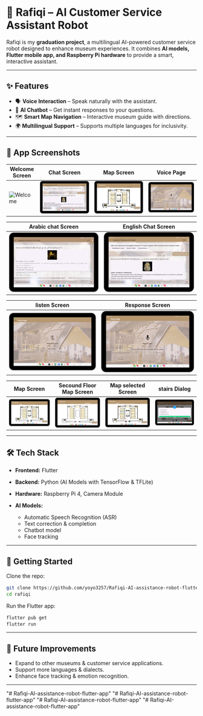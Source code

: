 # 🤖 Rafiqi – AI Customer Service Assistant Robot

Rafiqi is my **graduation project**, a multilingual AI-powered customer service robot designed to enhance museum experiences.
It combines **AI models, Flutter mobile app, and Raspberry Pi hardware** to provide a smart, interactive assistant.

---

## ✨ Features

* 🗣️ **Voice Interaction** – Speak naturally with the assistant.
* 💬 **AI Chatbot** – Get instant responses to your questions.
* 🗺️ **Smart Map Navigation** – Interactive museum guide with directions.
* 🌍 **Multilingual Support** – Supports multiple languages for inclusivity.

---

## 📱 App Screenshots

| Welcome Screen          | Chat Screen       | Map Screen      | Voice Page          |
|-------------------------|-------------------|-----------------|---------------------|
| ![Welcome](welcome.png) | ![Chat](chat.png) | ![Map](map.png) | ![Voice](voice.png) |

| Arabic chat Screen             | English Chat Screen |
|--------------------------------|---------------------| 
| ![Welcome](arabic_message.png) | ![Chat](chat.png)   |


| listen Screen            | Response Screen    |
|--------------------------|--------------------| 
| ![Welcome](lisining.png) | ![Chat](voice.png) |


| Map Screen      | Secound Floor Map Screen   | Map selected Screen          | stairs Dialog          |
|-----------------|----------------------------|------------------------------|------------------------|
| ![Map](map.png) | ![secound floor](map2.png) | ![selected](mapSelected.png) | ![stairs](staiers.png) |

---

## 🛠️ Tech Stack

* **Frontend:** Flutter 
* **Backend:** Python (AI Models with TensorFlow & TFLite)
* **Hardware:** Raspberry Pi 4, Camera Module
* **AI Models:**

    * Automatic Speech Recognition (ASR)
    * Text correction & completion
    * Chatbot model
    * Face tracking

---

## 🚀 Getting Started

Clone the repo:

```bash
git clone https://github.com/yoyo3257/Rafiqi-AI-assistance-robot-flutter-app
cd rafiqi
```

Run the Flutter app:

```bash
flutter pub get
flutter run
```

---

## 📌 Future Improvements

* Expand to other museums & customer service applications.
* Support more languages & dialects.
* Enhance face tracking & emotion recognition.

---
"# Rafiqi-AI-assistance-robot-flutter-app" 
"# Rafiqi-AI-assistance-robot-flutter-app" 
"# Rafiqi-AI-assistance-robot-flutter-app" 
"# Rafiqi-AI-assistance-robot-flutter-app" 
